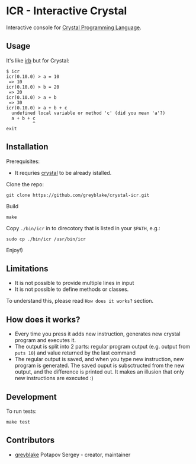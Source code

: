 # ICR - Interactive Crystal

Interactive console for [Crystal Programming Language](http://crystal-lang.org/).

## Usage
It's like [irb](http://ruby-doc.org/stdlib-2.0.0/libdoc/irb/rdoc/IRB.html) but for Crystal:

```
$ icr
icr(0.10.0) > a = 10
 => 10
icr(0.10.0) > b = 20
 => 20
icr(0.10.0) > a + b
 => 30
icr(0.10.0) > a + b + c
  undefined local variable or method 'c' (did you mean 'a'?)
  a + b + c
          ^
exit
```

## Installation
Prerequisites:
* It requries [crystal](https://github.com/manastech/crystal) to be already istalled.


Clone the repo:
```
git clone https://github.com/greyblake/crystal-icr.git
```
Build
```
make
```
Copy `./bin/icr` in to direcotory that is listed in your `$PATH`, e.g.:
```
sudo cp ./bin/icr /usr/bin/icr
```
Enjoy!)

## Limitations
* It is not possible to provide multiple lines in input
* It is not possible to define methods or classes.

To understand this, please read `How does it works?` section.

## How does it works?
* Every time you press <Enter> it adds new instruction, generates new crystal program and executes it.
* The output is split into 2 parts: regular program output (e.g. output from `puts 10`) and value returned by the last command
* The regular output is saved, and when you type new instruction, new program is generated. The saved ouput is subsctructed from the new output, and the difference is printed out. It makes an illusion that only new instructions are executed :)

## Development

To run tests:
```
make test
```

## Contributors

- [greyblake](https://github.com/greyblake) Potapov Sergey - creator, maintainer
